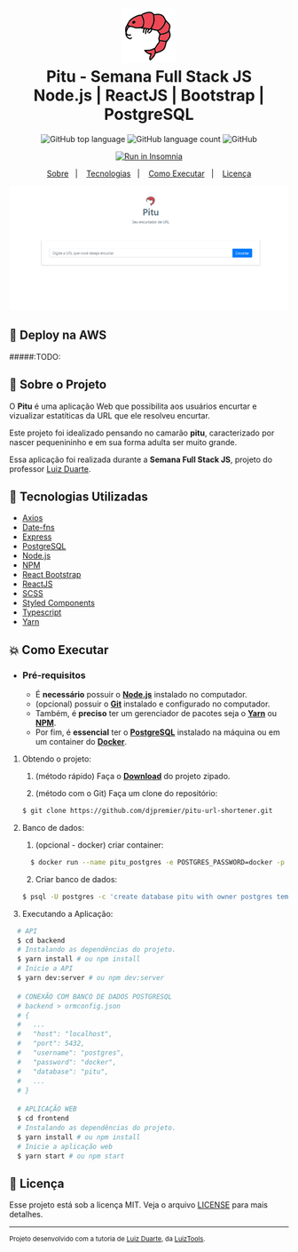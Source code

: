 <h1 align="center">
    <img alt="Pitu" src=".github/pitu.png" height="100px" />
    <br>Pitu - Semana Full Stack JS<br/>
    Node.js | ReactJS | Bootstrap | PostgreSQL
</h1>

<p align="center">
    <img alt="GitHub top language" src="https://img.shields.io/github/languages/top/djpremier/pitu-url-shortener?style=flat-square">
    <img alt="GitHub language count" src="https://img.shields.io/github/languages/count/djpremier/pitu-url-shortener?style=flat-square">
    <img alt="GitHub" src="https://img.shields.io/github/license/djpremier/pitu-url-shortener?style=flat-square"><br/>
</p>

<p align="center">
    <a href="https://insomnia.rest/run/?label=Pitu%20-%20URL%20Shortener&uri=https%3A%2F%2Fraw.githubusercontent.com%2Fdjpremier%2Fpitu-url-shortener%2Fmain%2Finsomnia.md" target="_blank">
        <img src="https://insomnia.rest/images/run.svg" alt="Run in Insomnia">
    </a>
</p>

<p align="center">
    <a href="#bookmark-sobre-o-projeto">Sobre</a>&nbsp;&nbsp;&nbsp;|&nbsp;&nbsp;&nbsp;
    <a href="#rocket-tecnologias-utilizadas">Tecnologias</a>&nbsp;&nbsp;&nbsp;|&nbsp;&nbsp;&nbsp;
    <a href="#boom-como-executar">Como Executar</a>&nbsp;&nbsp;&nbsp;|&nbsp;&nbsp;&nbsp;
    <a href="#memo-licença">Licença</a>
</p>

<p align="center">
    <img alt="Design do Projeto" src="./.github/design-pitu.png" />
<p>

## :rocket: Deploy na AWS
#####:TODO:

## :bookmark: Sobre o Projeto

O **Pitu** é uma aplicação Web que possibilita aos usuários encurtar e vizualizar estatíticas da URL que ele resolveu encurtar.

Este projeto foi idealizado pensando no camarão **pitu**, caracterizado por nascer pequenininho e em sua forma adulta ser muito grande. 

Essa aplicação foi realizada durante a **Semana Full Stack JS**, projeto do professor [Luiz Duarte](https://www.luiztools.com.br).

## :rocket: Tecnologias Utilizadas

-  [Axios](https://github.com/axios/axios)
-  [Date-fns](https://date-fns.org/)
-  [Express](https://expressjs.com/)
-  [PostgreSQL](https://www.postgresql.org/)
-  [Node.js](https://nodejs.org/en/)
-  [NPM](https://www.npmjs.com/)
-  [React Bootstrap](https://react-bootstrap.github.io/)
-  [ReactJS](https://reactjs.org/)
-  [SCSS](https://sass-lang.com/)
-  [Styled Components](https://styled-components.com/)
-  [Typescript](https://www.typescriptlang.org/)
-  [Yarn](https://yarnpkg.com/)

## :boom: Como Executar

- ### **Pré-requisitos**

  - É **necessário** possuir o **[Node.js](https://nodejs.org/en/)** instalado no computador.
  - (opcional) possuir o **[Git](https://git-scm.com/)** instalado e configurado no computador.
  - Também, é **preciso** ter um gerenciador de pacotes seja o **[Yarn](https://yarnpkg.com/)** ou **[NPM](https://www.npmjs.com/)**.
  - Por fim, é **essencial** ter o **[PostgreSQL](https://www.postgresql.org/)** instalado na máquina ou em um container do **[Docker](https://www.docker.com/)**.

1. Obtendo o projeto:

    1. (método rápido) Faça o **[Download](https://github.com/djpremier/pitu-url-shortener/archive/main.zip)** do projeto zipado.

    2. (método com o Git) Faça um clone do repositório:

    ```sh
    $ git clone https://github.com/djpremier/pitu-url-shortener.git
    ```

2. Banco de dados:

    1. (opcional - docker) criar container:
    ```sh
      $ docker run --name pitu_postgres -e POSTGRES_PASSWORD=docker -p 5432:5432 -d postgres
    ```

    2. Criar banco de dados:
      ```sh
      $ psql -U postgres -c 'create database pitu with owner postgres template "template0" encoding "UTF-8"'
      ```

3. Executando a Aplicação:

```sh
  # API
  $ cd backend
  # Instalando as dependências do projeto.
  $ yarn install # ou npm install
  # Inicie a API
  $ yarn dev:server # ou npm dev:server

  # CONEXÃO COM BANCO DE DADOS POSTGRESQL
  # backend > ormconfig.json
  # {
  #   ...
  #   "host": "localhost",
  #   "port": 5432,
  #   "username": "postgres",
  #   "password": "docker",
  #   "database": "pitu",
  #   ...
  # }

  # APLICAÇÃO WEB
  $ cd frontend
  # Instalando as dependências do projeto.
  $ yarn install # ou npm install
  # Inicie a aplicação web
  $ yarn start # ou npm start
```

## :memo: Licença

Esse projeto está sob a licença MIT. Veja o arquivo [LICENSE](LICENSE) para mais detalhes.

---
<sup>Projeto desenvolvido com a tutoria de [Luiz Duarte](https://github.com/luiztools), da [LuizTools](https://www.luiztools.com.br).</sup>